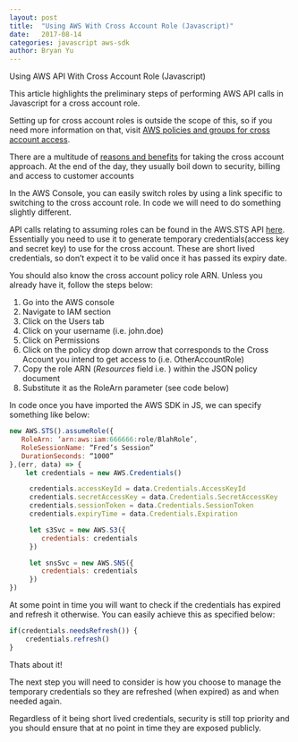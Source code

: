 ```yaml
---
layout: post
title:  "Using AWS With Cross Account Role (Javascript)"
date:   2017-08-14
categories: javascript aws-sdk
author: Bryan Yu
---
```


Using AWS API With Cross Account Role (Javascript)

This article highlights the preliminary steps of performing AWS API calls in Javascript for a cross account role. 

Setting up for cross account roles is outside the scope of this, so if you need more information on that, visit <a href="https://aws.amazon.com/blogs/security/how-to-enable-cross-account-access-to-the-aws-management-console/">AWS policies and groups for cross account access</a>.

There are a multitude of <a href="http://blog.flux7.com/aws-cross-accounts-access-part-2">reasons and benefits</a> for taking the cross account approach. At the end of the day, they usually boil down to security, billing and access to customer accounts

In the AWS Console, you can easily switch roles by using a link specific to switching to the cross account role. In code we will need to do something slightly different.

API calls relating to assuming roles can be found in the AWS.STS API <a href="http://docs.aws.amazon.com/AWSJavaScriptSDK/latest/AWS/STS.html">here</a>. Essentially you need to use it to generate temporary credentials(access key and secret key) to use for the cross account. These are short lived credentials, so don’t expect it to be valid once it has passed its expiry date. 

You should also know the cross account policy role ARN. Unless you already have it, follow the steps below: 
1. Go into the AWS console 
2. Navigate to IAM section
3. Click on the Users tab
4. Click on your username (i.e. john.doe)
5. Click on Permissions
6. Click on the policy drop down arrow that corresponds to the Cross Account you intend to get access to (i.e. OtherAccountRole)
7. Copy the role ARN (*Resources* field i.e. ) within the JSON policy document
8. Substitute it as the RoleArn parameter (see code below)

In code once you have imported the AWS SDK in JS, we can specify something like below:

```javascript
new AWS.STS().assumeRole({
   RoleArn: ‘arn:aws:iam:666666:role/BlahRole’,
   RoleSessionName: “Fred’s Session”
   DurationSeconds: “1000”
},(err, data) => {
    let credentials = new AWS.Credentials()

     credentials.accessKeyId = data.Credentials.AccessKeyId
     credentials.secretAccessKey = data.Credentials.SecretAccessKey
     credentials.sessionToken = data.Credentials.SessionToken
     credentials.expiryTime = data.Credentials.Expiration

     let s3Svc = new AWS.S3({
        credentials: credentials
     })

     let snsSvc = new AWS.SNS({
        credentials: credentials
     })
})
```

At some point in time you will want to check if the credentials has expired and refresh it otherwise. You can easily achieve this as specified below:

```javascript
if(credentials.needsRefresh()) {
    credentials.refresh()
}
```

Thats about it!

The next step you will need to consider is how you choose to manage the temporary credentials so they are refreshed (when expired) as and when needed again.

Regardless of it being short lived credentials, security is still top priority and you should ensure that at no point in time they are exposed publicly.